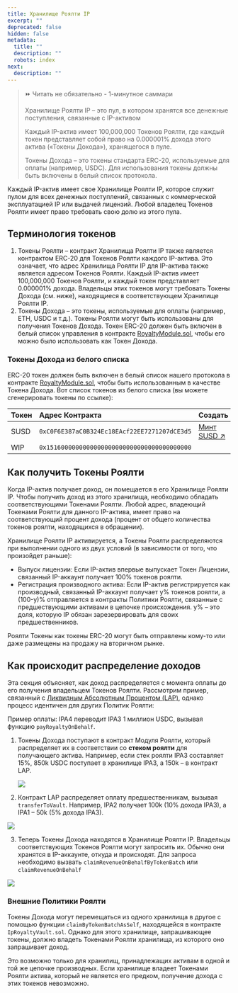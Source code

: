 ```yaml
---
title: Хранилище Роялти IP
excerpt: ""
deprecated: false
hidden: false
metadata:
  title: ""
  description: ""
  robots: index
next:
  description: ""
---
```


> ⏩ Читать не обязательно - 1-минутное саммари
>
> Хранилище Роялти IP – это пул, в котором хранятся все денежные поступления, связанные с IP-активом
>
> Каждый IP-актив имеет 100,000,000 Токенов Роялти, где каждый токен представляет собой право на 0.000001% дохода этого актива («Токены Дохода»), хранящегося в пуле.
>
> Токены Дохода – это токены стандарта ERC-20, используемые для оплаты (например, USDC). Для использования токены должны быть включены в белый список протокола.

Каждый IP-актив имеет свое Хранилище Роялти IP, которое служит пулом для всех денежных поступлений, связанных с коммерческой эксплуатацией IP или выдачей лицензий. Любой владелец Токенов Роялти имеет право требовать свою долю из этого пула.

## Терминология токенов

1. Токены Роялти – контракт Хранилища Роялти IP также является контрактом ERC-20 для Токенов Роялти каждого IP-актива. Это означает, что адрес Хранилища Роялти IP для IP-актива также является адресом Токенов Роялти. Каждый IP-актив имеет 100,000,000 Токенов Роялти, и каждый токен представляет 0.000001% дохода. Владельцы этих токенов могут требовать Токены Дохода (см. ниже), находящиеся в соответствующем Хранилище Роялти IP.
2. Токены Дохода – это токены, используемые для оплаты (например, ETH, USDC и т.д.). Токены Роялти могут быть использованы для получения Токенов Дохода.
   Токен ERC-20 должен быть включен в белый список управления в контракте [RoyaltyModule.sol](https://github.com/storyprotocol/protocol-core-v1/blob/e339f0671c9172a6699537285e32aa45d4c1b57b/contracts/modules/royalty/RoyaltyModule.sol#L50), чтобы его можно было использовать как Токен Дохода.

### Токены Дохода из белого списка

ERC-20 токен должен быть включен в белый список нашего протокола в контракте [RoyaltyModule.sol](https://github.com/storyprotocol/protocol-core-v1/blob/e339f0671c9172a6699537285e32aa45d4c1b57b/contracts/modules/royalty/RoyaltyModule.sol#L50), чтобы быть использованным в качестве Токена Дохода. Вот список токенов из белого списка (вы можете сгенерировать токены по ссылке):

| Токен | Адрес Контракта                              | Создать                                                                                                                     |
| :---- | :------------------------------------------- | :-------------------------------------------------------------------------------------------------------------------------- |
| SUSD  | `0xC0F6E387aC0B324Ec18EAcf22EE7271207dCE3d5` | <a href="https://odyssey.storyscan.xyz/address/0xC0F6E387aC0B324Ec18EAcf22EE7271207dCE3d5" target="_blank">Минт SUSD ↗️</a> |
| WIP   | `0x1516000000000000000000000000000000000000` |                                                                                                                             |

## Как получить Токены Роялти

Когда IP-актив получает доход, он помещается в его Хранилище Роялти IP. Чтобы получить доход из этого хранилища, необходимо обладать соответствующими Токенами Роялти. Любой адрес, владеющий Токенами Роялти для данного IP-актива, имеет право на соответствующий процент дохода (процент от общего количества токенов роялти, находящихся в обращении).

Хранилище Роялти IP активируется, а Токены Роялти распределяются при выполнении одного из двух условий (в зависимости от того, что произойдет раньше):

- Выпуск лицензии: Если IP-актив впервые выпускает Токен Лицензии, связанный IP-аккаунт получает 100% токенов роялти.
- Регистрация производного актива: Если IP-актив регистрируется как производный, связанный IP-аккаунт получает y% токенов роялти, а (100-y)% отправляется в контракты Политики Роялти, связанные с предшествующими активами в цепочке происхождения. y% – это доля, которую IP обязан зарезервировать для своих предшественников.

Роялти Токены как токены ERC-20 могут быть отправлены кому-то или даже размещены на продажу на вторичном рынке.

## Как происходит распределение доходов


Эта секция объясняет, как доход распределяется с момента оплаты до его получения владельцем Токенов Роялти. Рассмотрим пример, связанный с [Ликвидным Абсолютным Процентом (LAP)](doc:liquid-absolute-percentage), однако процесс идентичен для других Политик Роялти:

Пример оплаты: IPA4 переводит IPA3 1 миллион USDC, вызывая функцию `payRoyaltyOnBehalf`.

1. Токены Дохода поступают в контракт Модуля Роялти, который распределяет их в соответствии со **стеком роялти** для получающего актива. Например, если стек роялти IPA3 составляет 15%, 850k USDC поступает в хранилище IPA3, а 150k – в контракт LAP.

   ![](https://files.readme.io/be5dfdf9064320904ca27bc1f12a2475456064a19049b7d8fb2500d094746e1d-image.png)

2.  Контракт LAP распределяет оплату предшественникам, вызывая `transferToVault`. Например, IPA2 получает 100k (10% дохода IPA3), а IPA1 – 50k (5% дохода IPA3).

   ![](https://files.readme.io/1ad3a4827aa302dd94bcf45ebca6749b68821fcfaadb6a85c9b70b9c8d3f4af5-image.png)

3.  Теперь Токены Дохода находятся в Хранилище Роялти IP. Владельцы соответствующих Токенов Роялти могут запросить их. Обычно они хранятся в IP-аккаунте, откуда и происходят. Для запроса необходимо вызвать `claimRevenueOnBehalfByTokenBatch` или `claimRevenueOnBehalf`

   ![](https://files.readme.io/c3523d5de4a3129f07eeceff5ff577178c3b3161b35fa2b75ed6e8ef98191872-image.png)

### Внешние Политики Роялти

Токены Дохода могут перемещаться из одного хранилища в другое с помощью функции `claimByTokenBatchAsSelf`, находящейся в контракте `IpRoyaltyVault.sol`. Однако для этого хранилище, запрашивающее токены, должно владеть Токенами Роялти хранилища, из которого оно запрашивает доход.

Это возможно только для хранилищ, принадлежащих активам в одной и той же цепочке производных. Если хранилище владеет Токенами Роялти актива, который не является его предком, получение дохода с этих токенов невозможно.